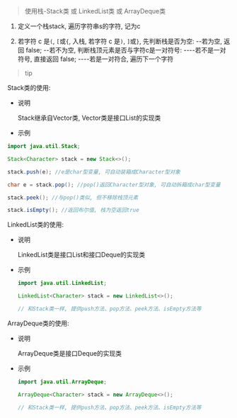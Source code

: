 > 使用栈-Stack类 或 LinkedList类 或 ArrayDeque类

1. 定义一个栈stack, 遍历字符串s的字符, 记为c

2. 若字符 c 是`(`, `[`或`{`, 入栈,
    若字符 c 是`)`, `]`或`}`, 先判断栈是否为空:
    --若为空, 返回 false;
    --若不为空, 判断栈顶元素是否与字符c是一对符号:
    ----若不是一对符号, 直接返回 false;
    ----若是一对符合, 遍历下一个字符

> tip

Stack类的使用:
- 说明
  
  Stack继承自Vector类, Vector类是接口List的实现类

- 示例

```java
import java.util.Stack;

Stack<Character> stack = new Stack<>();

stack.push(e); //e是char型变量, 可自动装箱成Character型对象

char e = stack.pop(); //pop()返回Character型对象, 可自动拆箱成char型变量

stack.peek(); //与pop()类似, 但不移除栈顶元素

stack.isEmpty(); //返回布尔值, 栈为空返回true
```

LinkedList类的使用:
- 说明

  LinkedList类是接口List和接口Deque的实现类
- 示例

  ```java
  import java.util.LinkedList;

  LinkedList<Character> stack = new LinkedList<>();

  // 和Stack类一样, 提供push方法、pop方法、peek方法、isEmpty方法等
  ```

ArrayDeque类的使用:
- 说明
  
  ArrayDeque类是接口Deque的实现类
- 示例

  ```java
  import java.util.ArrayDeque;

  ArrayDeque<Character> stack = new ArrayDeque<>();

  // 和Stack类一样, 提供push方法、pop方法、peek方法、isEmpty方法等
  ```